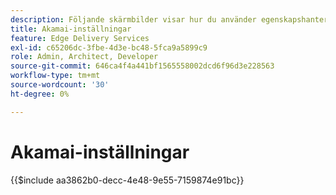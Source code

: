 ```yaml
---
description: Följande skärmbilder visar hur du använder egenskapshanteraren i Akamai för att konfigurera en egenskap för att leverera innehåll. **De väsentliga inställningarna är markerade med en röd cirkel.**
title: Akamai-inställningar
feature: Edge Delivery Services
exl-id: c65206dc-3fbe-4d3e-bc48-5fca9a5899c9
role: Admin, Architect, Developer
source-git-commit: 646ca4f4a441bf1565558002dcd6f96d3e228563
workflow-type: tm+mt
source-wordcount: '30'
ht-degree: 0%

---
```


# Akamai-inställningar

{{$include aa3862b0-decc-4e48-9e55-7159874e91bc}}
